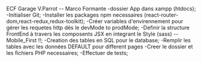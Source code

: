 ECF Garage V.Parrot -- Marco Formante
-dossier App dans xampp (htdocs);
-Initialiser Git;
-Installer les packages npm necessaires (react-router-dom,react-redux,redux-toolkit);
-Créer variables d'envirennement pour gérer les requetes http dés le devMode to prodMode;
-Definir la structure FrontEnd à travers les composents JSX en integrant le Style (sass) -- Mobile_First !!;
-Creation des tables en SQL pour le database;
-Remplir les tables avec les données DEFAULT pour different pages
-Creer le dossier et les fichiers PHP necessaires;
-Effectuer de tests;